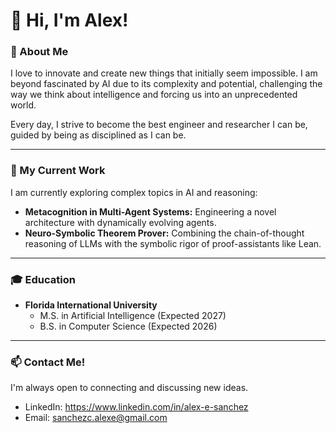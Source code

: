 # 👋 Hi, I'm Alex!

### 🧠 About Me
I love to innovate and create new things that initially seem impossible. I am beyond fascinated by AI due to its complexity and potential, challenging the way we think about intelligence and forcing us into an unprecedented world. 

Every day, I strive to become the best engineer and researcher I can be, guided by being as disciplined as I can be.

---

### 🚀 My Current Work
I am currently exploring complex topics in AI and reasoning:

* **Metacognition in Multi-Agent Systems:** Engineering a novel architecture with dynamically evolving agents.
* **Neuro-Symbolic Theorem Prover:** Combining the chain-of-thought reasoning of LLMs with the symbolic rigor of proof-assistants like Lean.

---

### 🎓 Education
* **Florida International University**
    * M.S. in Artificial Intelligence (Expected 2027)
    * B.S. in Computer Science (Expected 2026)

---

### 📫 Contact Me!
I'm always open to connecting and discussing new ideas.
   * LinkedIn: https://www.linkedin.com/in/alex-e-sanchez
   * Email: sanchezc.alexe@gmail.com
